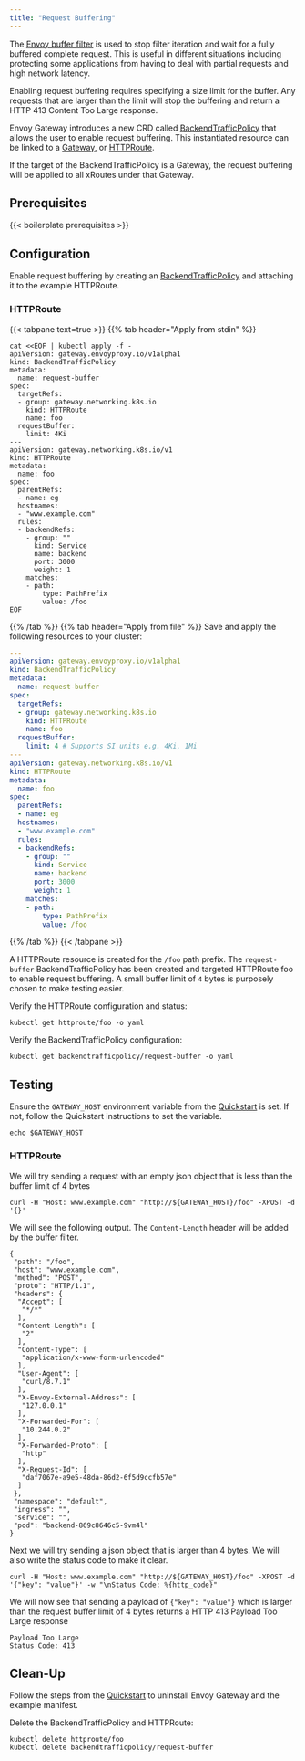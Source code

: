 ```yaml
---
title: "Request Buffering"
---
```


The [Envoy buffer filter] is used to stop filter iteration and wait for a fully buffered complete request. This is useful in different situations including protecting some applications from having to deal with partial requests and high network latency.

Enabling request buffering requires specifying a size limit for the buffer. Any requests that are larger than the limit will stop the buffering and return a HTTP 413 Content Too Large response. 

Envoy Gateway introduces a new CRD called [BackendTrafficPolicy][] that allows the user to enable request buffering.
This instantiated resource can be linked to a [Gateway][], or [HTTPRoute][].

If the target of the BackendTrafficPolicy is a Gateway, the request buffering will be applied to all xRoutes under that Gateway.

## Prerequisites

{{< boilerplate prerequisites >}}

## Configuration

Enable request buffering by creating an [BackendTrafficPolicy][BackendTrafficPolicy] and attaching it to the example HTTPRoute.

### HTTPRoute

{{< tabpane text=true >}}
{{% tab header="Apply from stdin" %}}

```shell
cat <<EOF | kubectl apply -f -
apiVersion: gateway.envoyproxy.io/v1alpha1
kind: BackendTrafficPolicy
metadata:
  name: request-buffer
spec:
  targetRefs:
  - group: gateway.networking.k8s.io
    kind: HTTPRoute
    name: foo
  requestBuffer:
    limit: 4Ki
---
apiVersion: gateway.networking.k8s.io/v1
kind: HTTPRoute
metadata:
  name: foo
spec:
  parentRefs:
  - name: eg
  hostnames:
  - "www.example.com"
  rules:
  - backendRefs:
    - group: ""
      kind: Service
      name: backend
      port: 3000
      weight: 1
    matches:
    - path:
        type: PathPrefix
        value: /foo
EOF
```

{{% /tab %}}
{{% tab header="Apply from file" %}}
Save and apply the following resources to your cluster:

```yaml
---
apiVersion: gateway.envoyproxy.io/v1alpha1
kind: BackendTrafficPolicy
metadata:
  name: request-buffer
spec:
  targetRefs:
  - group: gateway.networking.k8s.io
    kind: HTTPRoute
    name: foo
  requestBuffer:
    limit: 4 # Supports SI units e.g. 4Ki, 1Mi
---
apiVersion: gateway.networking.k8s.io/v1
kind: HTTPRoute
metadata:
  name: foo
spec:
  parentRefs:
  - name: eg
  hostnames:
  - "www.example.com"
  rules:
  - backendRefs:
    - group: ""
      kind: Service
      name: backend
      port: 3000
      weight: 1
    matches:
    - path:
        type: PathPrefix
        value: /foo
```

{{% /tab %}}
{{< /tabpane >}}

A HTTPRoute resource is created for the `/foo` path prefix. The `request-buffer` BackendTrafficPolicy has been created and targeted HTTPRoute foo to enable request buffering. A small buffer limit of `4` bytes is purposely chosen to make testing easier.

Verify the HTTPRoute configuration and status:

```shell
kubectl get httproute/foo -o yaml
```

Verify the BackendTrafficPolicy configuration:

```shell
kubectl get backendtrafficpolicy/request-buffer -o yaml
```

## Testing

Ensure the `GATEWAY_HOST` environment variable from the [Quickstart](../../quickstart) is set. If not, follow the
Quickstart instructions to set the variable.

```shell
echo $GATEWAY_HOST
```

### HTTPRoute

We will try sending a request with an empty json object that is less than the buffer limit of 4 bytes

```shell
curl -H "Host: www.example.com" "http://${GATEWAY_HOST}/foo" -XPOST -d '{}'
```

We will see the following output. The `Content-Length` header will be added by the buffer filter.

```
{
 "path": "/foo",
 "host": "www.example.com",
 "method": "POST",
 "proto": "HTTP/1.1",
 "headers": {
  "Accept": [
   "*/*"
  ],
  "Content-Length": [
   "2"
  ],
  "Content-Type": [
   "application/x-www-form-urlencoded"
  ],
  "User-Agent": [
   "curl/8.7.1"
  ],
  "X-Envoy-External-Address": [
   "127.0.0.1"
  ],
  "X-Forwarded-For": [
   "10.244.0.2"
  ],
  "X-Forwarded-Proto": [
   "http"
  ],
  "X-Request-Id": [
   "daf7067e-a9e5-48da-86d2-6f5d9ccfb57e"
  ]
 },
 "namespace": "default",
 "ingress": "",
 "service": "",
 "pod": "backend-869c8646c5-9vm4l"
}
```

Next we will try sending a json object that is larger than 4 bytes. We will also write the status code to make it clear.

```shell
curl -H "Host: www.example.com" "http://${GATEWAY_HOST}/foo" -XPOST -d '{"key": "value"}' -w "\nStatus Code: %{http_code}"
```

We will now see that sending a payload of `{"key": "value"}` which is larger than the request buffer limit of 4 bytes returns a 
HTTP 413 Payload Too Large response

```
Payload Too Large
Status Code: 413
```

## Clean-Up

Follow the steps from the [Quickstart](../../quickstart) to uninstall Envoy Gateway and the example manifest.

Delete the BackendTrafficPolicy and HTTPRoute:

```shell
kubectl delete httproute/foo
kubectl delete backendtrafficpolicy/request-buffer
```

[Envoy buffer filter]: https://www.envoyproxy.io/docs/envoy/latest/configuration/http/http_filters/buffer_filter
[BackendTrafficPolicy]: ../../../api/extension_types#backendtrafficpolicy
[Gateway]: https://gateway-api.sigs.k8s.io/api-types/gateway/
[HTTPRoute]: https://gateway-api.sigs.k8s.io/api-types/httproute/
